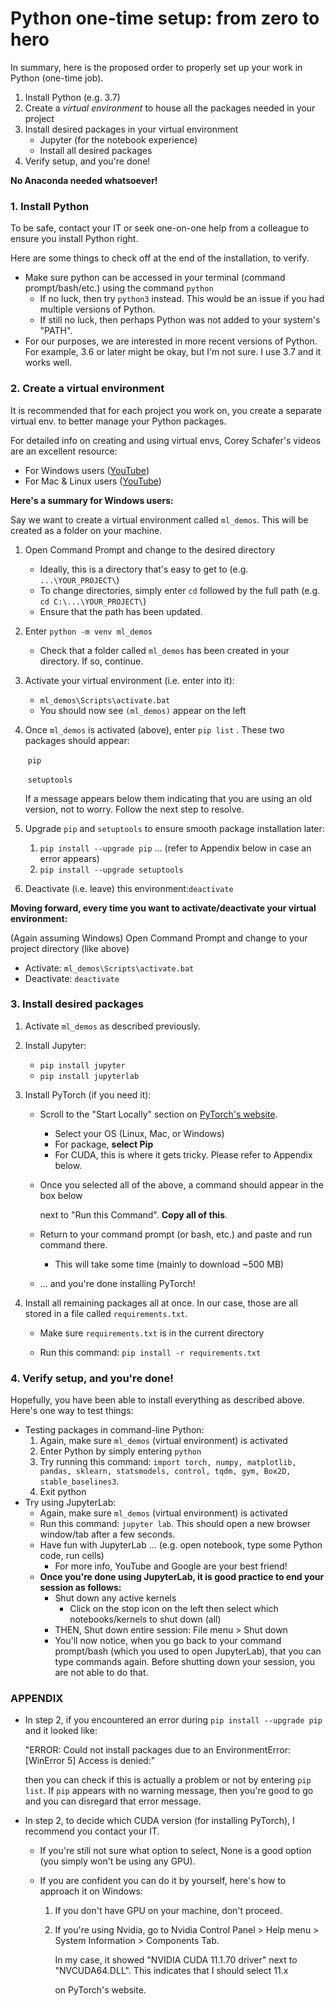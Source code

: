# Python one-time setup: from zero to hero

In summary, here is the proposed order to properly set up your work in Python (one-time job).

1. Install Python (e.g. 3.7)
2. Create a *virtual environment* to house all the packages needed in your project
3. Install desired packages in your virtual environment
   * Jupyter (for the notebook experience)
   * Install all desired packages
4. Verify setup, and you're done!



**No Anaconda needed whatsoever!**



### 1. Install Python

To be safe, contact your IT or seek one-on-one help from a colleague to ensure you install Python right.



Here are some things to check off at the end of the installation, to verify.

* Make sure python can be accessed in your terminal (command prompt/bash/etc.) using the command `python`
  * If no luck, then try `python3` instead. This would be an issue if you had multiple versions of Python.
  * If still no luck, then perhaps Python was not added to your system's "PATH".
* For our purposes, we are interested in more recent versions of Python. For example, 3.6 or later might be okay, but I'm not sure. I use 3.7 and it works well.



### 2. Create a virtual environment

It is recommended that for each project you work on, you create a separate virtual env. to better manage your Python packages.



For detailed info on creating and using virtual envs, Corey Schafer's videos are an excellent resource:

* For Windows users ([YouTube](https://www.youtube.com/watch?v=APOPm01BVrk))
* For Mac & Linux users ([YouTube](https://www.youtube.com/watch?v=Kg1Yvry_Ydk))



**Here's a summary for Windows users:**

Say we want to create a virtual environment called `ml_demos`. This will be created as a folder on your machine.

1. Open Command Prompt and change to the desired directory

   * Ideally, this is a directory that's easy to get to (e.g. `...\YOUR_PROJECT\`)
   * To change directories, simply enter `cd` followed by the full path (e.g. `cd C:\...\YOUR_PROJECT\`)
   * Ensure that the path has been updated.

2. Enter `python -m venv ml_demos` 

   * Check that a folder called `ml_demos` has been created in your directory. If so, continue.

3. Activate your virtual environment (i.e. enter into it):

   * `ml_demos\Scripts\activate.bat`
   * You should now see `(ml_demos)` appear on the left

4. Once `ml_demos` is activated (above), enter `pip list` . These two packages should appear:

   ​		`pip`

   ​		`setuptools`

   If a message appears below them indicating that you are using an old version, not to worry. Follow the next step to resolve.

5. Upgrade `pip` and `setuptools`  to ensure smooth package installation later:

   1. `pip install --upgrade pip` ... (refer to Appendix below in case an error appears)
   2. `pip install --upgrade setuptools`

6. Deactivate (i.e. leave) this environment:`deactivate`



**Moving forward, every time you want to activate/deactivate your virtual environment:**

(Again assuming Windows) Open Command Prompt and change to your project directory (like above)

* Activate: `ml_demos\Scripts\activate.bat`
* Deactivate: `deactivate`



### 3. Install desired packages

1. Activate `ml_demos` as described previously.

2. Install Jupyter:

   * `pip install jupyter`
   * `pip install jupyterlab`

3. Install PyTorch (if you need it):

   * Scroll to the "Start Locally" section on [PyTorch's website](https://pytorch.org/get-started/locally/).

     * Select your OS (Linux, Mac, or Windows)
     * For package, **select Pip**
     * For CUDA, this is where it gets tricky. Please refer to Appendix below.

   * Once you selected all of the above, a command should appear in the box below

     next to "Run this Command". **Copy all of this**.

   * Return to your command prompt (or bash, etc.) and paste and run command there.

     * This will take some time (mainly to download ~500 MB)

   * ... and you're done installing PyTorch!

4. Install all remaining packages all at once. In our case, those are all stored in a file called `requirements.txt`.

   * Make sure `requirements.txt` is in the current directory

   * Run this command: `pip install -r requirements.txt`



### 4. Verify setup, and you're done!

Hopefully, you have been able to install everything as described above. Here's one way to test things:

* Testing packages in command-line Python:
  1. Again, make sure `ml_demos` (virtual environment) is activated
  2. Enter Python by simply entering `python`
  3. Try running this command: `import torch, numpy, matplotlib, pandas, sklearn, statsmodels, control, tqdm, gym, Box2D, stable_baselines3`.
  4. Exit python
* Try using JupyterLab:
  * Again, make sure `ml_demos` (virtual environment) is activated
  * Run this command: `jupyter lab`. This should open a new browser window/tab after a few seconds.
  * Have fun with JupyterLab ... (e.g. open notebook, type some Python code, run cells)
    * For more info, YouTube and Google are your best friend!
  * **Once you're done using JupyterLab, it is good practice to end your session as follows:**
    * Shut down any active kernels
      * Click on the stop icon on the left then select which notebooks/kernels to shut down (all)
    * THEN, Shut down entire session: File menu > Shut down
    * You'll now notice, when you go back to your command prompt/bash (which you used to open JupyterLab), that you can type commands again. Before shutting down your session, you are not able to do that.



### APPENDIX

* In step 2, if you encountered an error during `pip install --upgrade pip` and it looked like:

  "ERROR: Could not install packages due to an EnvironmentError: [WinError 5] Access is denied:"

  then you can check if this is actually a problem or not by entering `pip list`. If `pip` appears with no warning message, then you're good to go and you can disregard that error message.

* In step 2, to decide which CUDA version (for installing PyTorch), I recommend you contact your IT.

  * If you're still not sure what option to select, None is a good option (you simply won't be using any GPU).

  * If you are confident you can do it by yourself, here's how to approach it on Windows:

    1. If you don't have GPU on your machine, don't proceed.

    2. If you're using Nvidia, go to Nvidia Control Panel > Help menu > System Information > Components Tab.

       In my case, it showed "NVIDIA CUDA 11.1.70 driver" next to "NVCUDA64.DLL". This indicates that I should select 11.x

       on PyTorch's website.